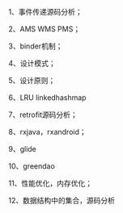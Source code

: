 
1、事件传递源码分析；

2、AMS WMS PMS；

3、binder机制；

4、设计模式；

5、设计原则；

6、LRU linkedhashmap

7、retrofit源码分析；

8、rxjava，rxandroid；

9、glide

10、greendao

11、性能优化，内存优化；

12、数据结构中的集合，源码分析
